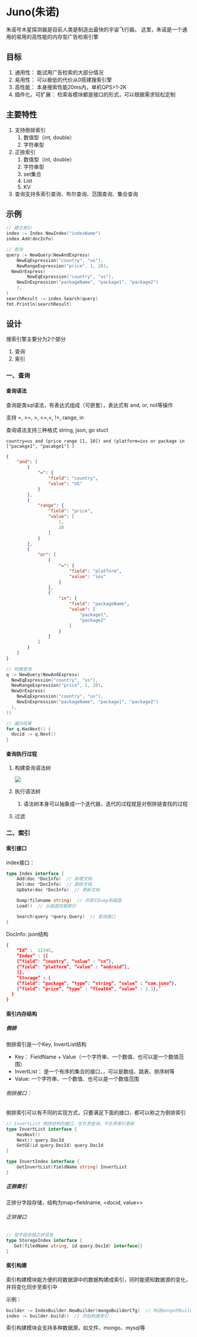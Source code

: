 # Juno(朱诺)
朱诺号木星探测器是目前人类是制造出最快的宇宙飞行器。
这里，朱诺是一个通用的易用的高性能的内存型广告检索引擎

## 目标

1. 通用性： 能试用广告检索的大部分情况
2. 易用性： 可以极低的代价从0搭建搜索引擎
3. 高性能： 本身搜索性能20ms内，单机QPS>1-2K
4. 插件化，可扩展： 检索各模块都是接口的形式，可以根据需求轻松定制

## 主要特性

1. 支持倒排索引
   1. 数值型（int, double）
   2. 字符串型
2. 正排索引
   1. 数值型（int, double）
   2. 字符串型
   3. set集合
   4. List
   5. KV
3. 查询支持多索引查询、布尔查询、范围查询、集合查询

## 示例

```go
// 建立索引
index := Index.NewIndex("indexName")
index.Add(docInfo)

// 查询
query := NewQuery(NewAndExpress(
	NewEqExpression("country", "us"),
	NewRangeExpression("price", 1, 20)，
  NewOrExpress(
		NewEqExpression("country", "us"),
    NewInExpression("packageName", "package1", "package2")
	),
)	
searchResult := index.Search(query)
fmt.Println(searchResult)
```



## 设计

搜索引擎主要分为2个部分

1. 查询
2. 索引

### 一、查询

#### 查询语法

查询是类sql语法，有表达式组成（可嵌套），表达式有 and, or, not等操作

支持 =, >=, >, <=,<, !=, range, in

查询语法支持三种格式  string,  json, go stuct

```shell
country=us and (price range [1, 10]) and (platform=ios or package in ["pacakge1", "pacakge1"] )
```

```json
{
    "and": [
        {
            "=": {
                "field": "country",
                "value": "US"
            }
        },
        {
            "range": {
                "field": "price",
                "value": [
                    1,
                    20
                ]
            }
        },
        {
            "or": [
                {
                    "=": {
                        "field": "platform",
                        "value": "ios"
                    }
                },
                {
                    "in": {
                        "field": "packageName",
                        "value": [
                            "package1",
                            "package2"
                        ]
                    }
                }
            ]
        }
    ]
}
```

```go
// 构建查询
q := NewQuery(NewAndExpress(
  NewEqExpression("country", "us"),
  NewRangeExpression("price", 1, 20)，
  NewOrExpress(
    NewEqExpression("country", "us"),
    NewInExpression("packageName", "package1", "package2")
  ),          
))

// 遍历结果
for q.HasNext() {
  docid := q.Next()
}
```

#### 查询执行过程

1. 构建查询语法树

   ![](pic/search_tree.png)

2. 执行语法树

   1. 语法树本身可以抽象成一个迭代器，迭代的过程就是对倒排链查找的过程

3. 过滤

### 二、索引

#### 索引接口

index接口：

```go
type Index interface {
	Add(doc *DocInfo)  // 新增文档
	Del(doc *DocInfo)  // 删除文档
	UpDate(doc *DocInfo)  // 更新文档

	Dump(filename string)  // 将索引Dump到磁盘
	Load()  // 从磁盘加载索引

	Search(query *query.Query)  // 查询接口
}
```

DocInfo:  json结构

```json
{
	“Id” :  12345,
	“Index” : {[
    {“field”: “country”, “value” : “cn”},
    {“field”: “platform”, “value” : “android”},
	]},
	“Storage” : {
    {“field”: “package”, “type”: “string”, “value” : “com.juno”},
    {“field”: “price”, “type” : “float64”, “value” : 2.3},’
  } 
}
```

#### 索引内存结构

##### 倒排

倒排索引是一个Key, InvertList结构

- Key： FieldName + Value（一个字符串、一个数值、也可以是一个数值范围）
- InvertList： 是一个有序的集合的接口，，可以是数组、跳表、排序树等
- Value:  一个字符串、一个数值、也可以是一个数值范围

###### 倒排接口：

倒排索引可以有不同的实现方式，只要满足下面的接口，都可以称之为倒排索引

```go
// InvertList 倒排结构的接口，仅负责查询，不负责索引更新
type InvertList interface {
	HasNext()
	Next() query.DocId
	GetGE(id query.DocId) query.DocId
}

type InvertIndex interface {
	GetInvertList(fieldName string) InvertList
}
```

##### 正排索引

正排分字段存储，结构为map<fieldname, <docid, value>>

###### 正排接口

```go
// 按字段存储正排信息
type StorageIndex interface {
   Get(filedName string, id query.DocId) interface{}
}
```



#### 索引构建

索引构建模块能方便的将数据源中的数据构建成索引，同时能感知数据源的变化，并将变化同步至索引中

示例：

```go
builder := IndexBuilder.NewBuilder(mongoBuilderCfg)  // 构造mongo的builder
index := builder.build()  // 开始构建索引
```

索引构建模块会支持多种数据源，如文件、mongo、mysql等

